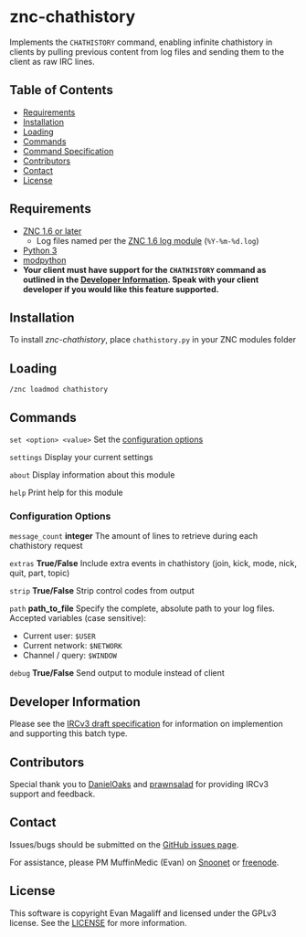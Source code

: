# znc-chathistory
Implements the `CHATHISTORY` command, enabling infinite chathistory in clients by pulling previous content from log files and sending them to the client as raw IRC lines.

## Table of Contents
- [Requirements](#requirements)
- [Installation](#installation)
- [Loading](#loading)
- [Commands](#commands)
- [Command Specification](#developer-information)
- [Contributors](#contributors)
- [Contact](#contact)
- [License](#license)

## Requirements
 - <a href="http://znc.in">ZNC 1.6 or later</a>
     - Log files named per the [ZNC 1.6 log module](http://wiki.znc.in/Log#Arguments)  (`%Y-%m-%d.log`)
 - <a href="https://www.python.org">Python 3</a>
 - <a href="http://wiki.znc.in/Modpython">modpython</a>
 - **Your client must have support for the `CHATHISTORY` command as outlined in the [Developer Information](#developer-information). Speak with your client developer if you would like this feature supported.**

## Installation
To install *znc-chathistory*, place `chathistory.py` in your ZNC modules folder

## Loading
`/znc loadmod chathistory`

## Commands

`set <option> <value>` Set the [configuration options](#settings)

`settings` Display your current settings

`about` Display information about this module

`help` Print help for this module

### Configuration Options

`message_count` **integer** The amount of lines to retrieve during each chathistory request

`extras` **True/False**  Include extra events in chathistory (join, kick, mode, nick, quit, part, topic)

`strip` **True/False** Strip control codes from output

`path` **path_to_file** 
Specify the complete, absolute path to your log files. Accepted variables (case sensitive):
- Current user: `$USER`
- Current network: `$NETWORK`
- Channel / query: `$WINDOW`

`debug` **True/False** Send output to module instead of client

## Developer Information
Please see the [IRCv3 draft specification](https://github.com/ircv3/ircv3-specifications/pull/292) for information on implemention and supporting this batch type.

## Contributors
Special thank you to [DanielOaks](https://github.com/DanielOaks) and [prawnsalad](https://github.com/prawnsalad) for providing IRCv3 support and feedback.

## Contact
Issues/bugs should be submitted on the <a href="https://github.com/MuffinMedic/znc-chathistory/issues">GitHub issues page</a>.

For assistance, please PM MuffinMedic (Evan) on <a href="https://kiwiirc.com/client/irc.snoonet.org:+6697">Snoonet</a> or <a href="https://kiwiirc.com/client/irc.freenode.net:+6697">freenode<a/>.

## License
This software is copyright Evan Magaliff and licensed under the GPLv3 license. See the [LICENSE](https://github.com/MuffinMedic/znc-chathistory/blob/master/LICENSE) for more information.
